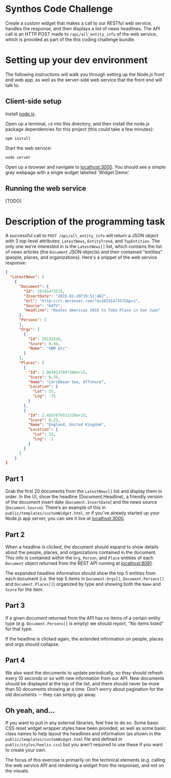 # Synthos Code Challenge

Create a custom widget that makes a call to our RESTful web service, handles
the response,
and then displays a list of news headlines.  The API call is an HTTP POST made
to `/api/all_entity_info` of the web service, which is provided as part of the
this coding challenge bundle.


# Setting up your dev environment

The following instructions will walk you through setting up the Node.js front end
web app, as well as the server-side web service that the front end will talk to.

## Client-side setup

Install [node.js](https://nodejs.org/download/).

Open up a terminal, `cd` into this directory, and then install the node.js
package dependencies for this project (this could take a few minutes):

	npm install

Start the web service:

	node server

Open up a browser and navigate to [localhost:3000]().  You should see a simple
gray webpage with a single widget labelled 'Widget Demo'.

## Running the web service

[TODO]


# Description of the programming task

A successful call to `POST /api/all_entity_info` will return a JSON object with
3 top-level attributes: `LatestNews`, `EntityTrend`, and `TopEntities`. The
only one we're interested in is the `LatestNews[]` list, which contains the list
of news articles (the `Document` JSON objects) and their contained "entities" 
(people, places, and organizations).  Here's a snippet of the web service response:

```json
{
  "LatestNews": [
    {
      "Document": {
        "Id": 20191473575,
        "InsertDate": "2015-01-20T19:51:46Z",
        "Url": "http://ct.moreover.com/?a=20191473575&p=1",
        "Source": "KATV",
        "Headline": "Routes Americas 2016 to Take Place in San Juan"
      },
      "Persons": [
      ],
      "Orgs": [
        {
          "Id": 20133336,
          "Score": 0.94,
          "Name": "UBM plc"
        }
      ],
      "Places": [
        {
          "Id": 1.8039137897208e+15,
          "Score": 0.55,
          "Name": "Caribbean Sea, Offshore",
          "Location": {
            "Lat": 15,
            "Lng": -75
          }
        },
        {
          "Id": 2.4567679552338e+15,
          "Score": 0.23,
          "Name": "England, United Kingdom",
          "Location": {
            "Lat": 53,
            "Lng": -2
          }
        }
      ]
    }
}
```

## Part 1

Grab the first 20 documents from the `LatestNews[]` list and display them in
order. In the UI, show the headline (Document.Headline), a friendly version of
the document insert date (`Document.InsertDate`) and the news source 
(`Document.Source`).  There’s an example of this in `public/templates/customWidget.html`,
or if you've already started up your Node.js app server, you can see it live at
[localhost:3000]().

## Part 2

When a headline is clicked, the document should expand to show details about the
people, places, and organizations contained in the document.  This info is
contained within the `Org`, `Person`, and `Place` entities of each `Document`
object returned from the REST API running at [localhost:8081]().

The expanded headline information should show the top 5 entities from each 
document (i.e. the top 5 items in `Document.Orgs[]`, `Document.Persons[]` and 
`Document.Places[]`) organized by type and showing both the `Name` and `Score`
for the item.

## Part 3

If a given document returned from the API has no items of a certain entity type
(e.g. `Document.Persons[]` is empty) we should report, "No items listed" for
that type.

If the headline is clicked again, the extended information on people, places
and orgs should collapse.

## Part 4

We also want the documents to update periodically, so they should refresh every
10 seconds or so with new information from our API. New documents should be 
displayed at the top of the list, and there should never be more than 50
documents showing at a time. Don’t worry about pagination for the old documents
-- they can simply go away.

## Oh yeah, and...

If you want to pull in any external libraries, feel free to do so. Some basic
CSS reset widget wrapper styles have been provided, as well as some basic class
names to help layout the headlines and information (as shown in the
`public/templates/customWidget.html` file and defined in
`public/styles/heelix.css`) but you aren’t required to use these if you want
to create your own.

The focus of this exercise is primarily on the technical elements (e.g. calling
the web service API and rendering a widget from the response), and not on the
visuals.

